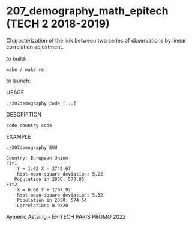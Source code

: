 # 207_demography_math_epitech (TECH 2 2018-2019)

 Characterization of the link between two series of observations by linear correlation adjustment.
 
to build:

    make / make re
    
to launch:

USAGE
    
    ./207demography code [...]
    
DESCRIPTION
        
    code country code
 
EXAMPLE

    ./207demography EUU
    
    Country: European Union
    Fit1
        Y = 1.62 X - 2749.67
        Root-mean-square deviation: 5.22
       Population in 2050: 570.85 
    Fit2
        X = 0.60 Y + 1707.97
        Root-mean-square deviation: 5.32
        Population in 2050: 574.54
        Correlation: 0.9820
        
 Aymeric Astaing - EPITECH PARIS PROMO 2022
